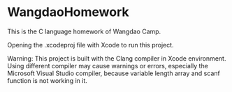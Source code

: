 # WangdaoHomework
This is the C language homework of Wangdao Camp.

Opening the .xcodeproj file with Xcode to run this project.

Warning: This project is built with the Clang compiler in Xcode environment. Using different compiler may cause warnings or errors, especially the Microsoft Visual Studio compiler, because variable length array and scanf function is not working in it.
